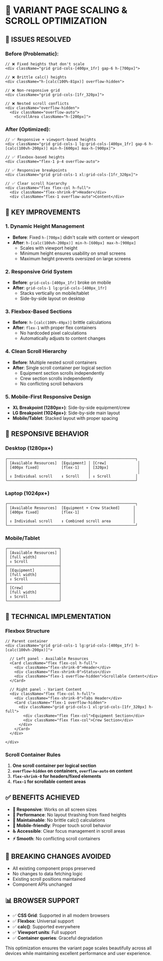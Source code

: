# 📐 VARIANT PAGE SCALING & SCROLL OPTIMIZATION

## 🚨 ISSUES RESOLVED

### **Before (Problematic):**
```tsx
// ❌ Fixed heights that don't scale
<div className="grid grid-cols-[400px_1fr] gap-6 h-[700px]">

// ❌ Brittle calc() heights
<div className="h-[calc(100%-81px)] overflow-hidden">

// ❌ Non-responsive grid
<div className="grid grid-cols-[1fr_320px]">

// ❌ Nested scroll conflicts
<div className="overflow-hidden">
  <div className="overflow-auto">
    <ScrollArea className="h-[200px]">
```

### **After (Optimized):**
```tsx
// ✅ Responsive + viewport-based heights
<div className="grid grid-cols-1 lg:grid-cols-[400px_1fr] gap-6 h-[calc(100vh-200px)] min-h-[600px] max-h-[900px]">

// ✅ Flexbox-based heights
<div className="flex-1 p-4 overflow-auto">

// ✅ Responsive breakpoints
<div className="grid grid-cols-1 xl:grid-cols-[1fr_320px]">

// ✅ Clear scroll hierarchy
<div className="flex flex-col h-full">
  <div className="flex-shrink-0">Header</div>
  <div className="flex-1 overflow-auto">Content</div>
```

## 🎯 KEY IMPROVEMENTS

### **1. Dynamic Height Management**
- **Before**: Fixed `h-[700px]` didn't scale with content or viewport
- **After**: `h-[calc(100vh-200px)] min-h-[600px] max-h-[900px]`
  - Scales with viewport height
  - Minimum height ensures usability on small screens  
  - Maximum height prevents oversized on large screens

### **2. Responsive Grid System**
- **Before**: `grid-cols-[400px_1fr]` broke on mobile
- **After**: `grid-cols-1 lg:grid-cols-[400px_1fr]`
  - Stacks vertically on mobile/tablet
  - Side-by-side layout on desktop

### **3. Flexbox-Based Sections**
- **Before**: `h-[calc(100%-49px)]` brittle calculations
- **After**: `flex-1` with proper flex containers
  - No hardcoded pixel calculations
  - Automatically adjusts to content changes

### **4. Clean Scroll Hierarchy**
- **Before**: Multiple nested scroll containers
- **After**: Single scroll container per logical section
  - Equipment section scrolls independently
  - Crew section scrolls independently
  - No conflicting scroll behaviors

### **5. Mobile-First Responsive Design**
- **XL Breakpoint (1280px+)**: Side-by-side equipment/crew
- **LG Breakpoint (1024px+)**: Side-by-side main layout
- **Mobile/Tablet**: Stacked layout with proper spacing

## 📱 RESPONSIVE BEHAVIOR

### **Desktop (1280px+)**
```
┌─────────────────────────────────────────────────────────┐
│ [Available Resources]  [Equipment] │ [Crew]              │
│ [400px fixed]          [flex-1]    │ [320px]             │
│                                    │                     │
│ ↕️ Individual scroll    ↕️ Scroll    │ ↕️ Scroll           │
└─────────────────────────────────────────────────────────┘
```

### **Laptop (1024px+)**
```
┌─────────────────────────────────────────────────────────┐
│ [Available Resources]  [Equipment + Crew Stacked]      │
│ [400px fixed]          [flex-1]                        │
│                                                        │
│ ↕️ Individual scroll    ↕️ Combined scroll area          │
└─────────────────────────────────────────────────────────┘
```

### **Mobile/Tablet**
```
┌───────────────────────┐
│ [Available Resources] │
│ [full width]          │
│ ↕️ Scroll              │
├───────────────────────┤
│ [Equipment]           │
│ [full width]          │
│ ↕️ Scroll              │
├───────────────────────┤
│ [Crew]                │ 
│ [full width]          │
│ ↕️ Scroll              │
└───────────────────────┘
```

## 🔧 TECHNICAL IMPLEMENTATION

### **Flexbox Structure**
```tsx
// Parent container
<div className="grid grid-cols-1 lg:grid-cols-[400px_1fr] h-[calc(100vh-200px)]">
  
  // Left panel - Available Resources
  <Card className="flex flex-col h-full">
    <div className="flex-shrink-0">Header</div>
    <div className="flex-shrink-0">Status</div>
    <div className="flex-1 overflow-hidden">Scrollable Content</div>
  </Card>
  
  // Right panel - Variant Content
  <div className="flex flex-col h-full">
    <div className="flex-shrink-0">Tabs Header</div>
    <Card className="flex-1 overflow-hidden">
      <div className="grid grid-cols-1 xl:grid-cols-[1fr_320px] h-full">
        <div className="flex flex-col">Equipment Section</div>
        <div className="flex flex-col">Crew Section</div>
      </div>
    </Card>
  </div>
  
</div>
```

### **Scroll Container Rules**
1. **One scroll container per logical section**
2. **`overflow-hidden` on containers, `overflow-auto` on content**
3. **`flex-shrink-0` for headers/fixed elements**
4. **`flex-1` for scrollable content areas**

## ✅ BENEFITS ACHIEVED

- **🎯 Responsive**: Works on all screen sizes
- **🚀 Performance**: No layout thrashing from fixed heights
- **🔧 Maintainable**: No brittle calc() calculations
- **📱 Mobile-friendly**: Proper touch scroll behavior
- **♿ Accessible**: Clear focus management in scroll areas
- **⚡ Smooth**: No conflicting scroll containers

## 🚨 BREAKING CHANGES AVOIDED

- All existing component props preserved
- No changes to data fetching logic
- Existing scroll positions maintained
- Component APIs unchanged

## 📊 BROWSER SUPPORT

- ✅ **CSS Grid**: Supported in all modern browsers
- ✅ **Flexbox**: Universal support  
- ✅ **calc()**: Supported everywhere
- ✅ **Viewport units**: Full support
- ✅ **Container queries**: Graceful degradation

This optimization ensures the variant page scales beautifully across all devices while maintaining excellent performance and user experience.
